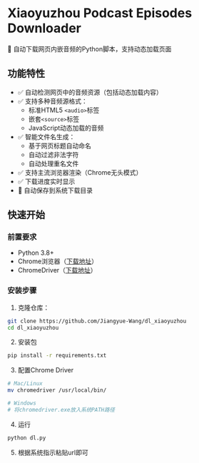 # Xiaoyuzhou Podcast Episodes Downloader

🎵 自动下载网页内嵌音频的Python脚本，支持动态加载页面

## 功能特性

- ✅ 自动检测网页中的音频资源（包括动态加载内容）
- ✅ 支持多种音频源格式：
  - 标准HTML5 `<audio>`标签
  - 嵌套`<source>`标签
  - JavaScript动态加载的音频
- ✅ 智能文件名生成：
  - 基于网页标题自动命名
  - 自动过滤非法字符
  - 自动处理重名文件
- ✅ 支持主流浏览器渲染（Chrome无头模式）
- ✅ 下载进度实时显示
- 📂 自动保存到系统下载目录

## 快速开始

### 前置要求

- Python 3.8+
- Chrome浏览器（[下载地址](https://www.google.com/chrome/)）
- ChromeDriver（[下载地址](https://chromedriver.chromium.org/)）

### 安装步骤

1. 克隆仓库：
```bash
git clone https://github.com/Jiangyue-Wang/dl_xiaoyuzhou
cd dl_xiaoyuzhou
```

2. 安装包
```bash
pip install -r requirements.txt
```

3. 配置Chrome Driver
```bash
# Mac/Linux
mv chromedriver /usr/local/bin/

# Windows
# 将chromedriver.exe放入系统PATH路径
```

4. 运行
```bash
python dl.py
```

5. 根据系统指示粘贴url即可

